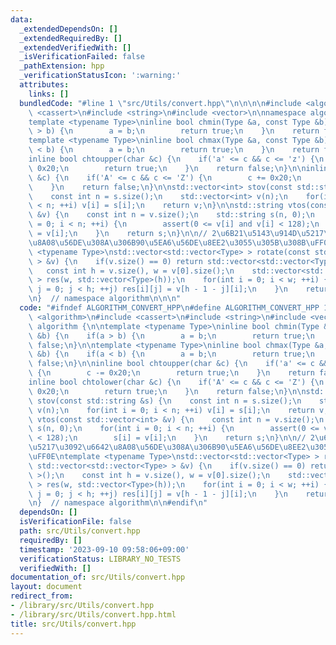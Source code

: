 ```yaml
---
data:
  _extendedDependsOn: []
  _extendedRequiredBy: []
  _extendedVerifiedWith: []
  _isVerificationFailed: false
  _pathExtension: hpp
  _verificationStatusIcon: ':warning:'
  attributes:
    links: []
  bundledCode: "#line 1 \"src/Utils/convert.hpp\"\n\n\n\n#include <algorithm>\n#include\
    \ <cassert>\n#include <string>\n#include <vector>\n\nnamespace algorithm {\n\n\
    template <typename Type>\ninline bool chmin(Type &a, const Type &b) {\n    if(a\
    \ > b) {\n        a = b;\n        return true;\n    }\n    return false;\n}\n\n\
    template <typename Type>\ninline bool chmax(Type &a, const Type &b) {\n    if(a\
    \ < b) {\n        a = b;\n        return true;\n    }\n    return false;\n}\n\n\
    inline bool chtoupper(char &c) {\n    if('a' <= c && c <= 'z') {\n        c -=\
    \ 0x20;\n        return true;\n    }\n    return false;\n}\n\ninline bool chtolower(char\
    \ &c) {\n    if('A' <= c && c <= 'Z') {\n        c += 0x20;\n        return true;\n\
    \    }\n    return false;\n}\n\nstd::vector<int> stov(const std::string &s) {\n\
    \    const int n = s.size();\n    std::vector<int> v(n);\n    for(int i = 0; i\
    \ < n; ++i) v[i] = s[i];\n    return v;\n}\n\nstd::string vtos(const std::vector<int>\
    \ &v) {\n    const int n = v.size();\n    std::string s(n, 0);\n    for(int i\
    \ = 0; i < n; ++i) {\n        assert(0 <= v[i] and v[i] < 128);\n        s[i]\
    \ = v[i];\n    }\n    return s;\n}\n\n// 2\u6B21\u5143\u914D\u5217\u3092\u6642\
    \u8A08\u56DE\u308A\u306B90\u5EA6\u56DE\u8EE2\u3055\u305B\u308B\uFF0E\ntemplate\
    \ <typename Type>\nstd::vector<std::vector<Type> > rotate(const std::vector<std::vector<Type>\
    \ > &v) {\n    if(v.size() == 0) return std::vector<std::vector<Type> >();\n \
    \   const int h = v.size(), w = v[0].size();\n    std::vector<std::vector<Type>\
    \ > res(w, std::vector<Type>(h));\n    for(int i = 0; i < w; ++i) {\n        for(int\
    \ j = 0; j < h; ++j) res[i][j] = v[h - 1 - j][i];\n    }\n    return res;\n}\n\
    \n}  // namespace algorithm\n\n\n"
  code: "#ifndef ALGORITHM_CONVERT_HPP\n#define ALGORITHM_CONVERT_HPP 1\n\n#include\
    \ <algorithm>\n#include <cassert>\n#include <string>\n#include <vector>\n\nnamespace\
    \ algorithm {\n\ntemplate <typename Type>\ninline bool chmin(Type &a, const Type\
    \ &b) {\n    if(a > b) {\n        a = b;\n        return true;\n    }\n    return\
    \ false;\n}\n\ntemplate <typename Type>\ninline bool chmax(Type &a, const Type\
    \ &b) {\n    if(a < b) {\n        a = b;\n        return true;\n    }\n    return\
    \ false;\n}\n\ninline bool chtoupper(char &c) {\n    if('a' <= c && c <= 'z')\
    \ {\n        c -= 0x20;\n        return true;\n    }\n    return false;\n}\n\n\
    inline bool chtolower(char &c) {\n    if('A' <= c && c <= 'Z') {\n        c +=\
    \ 0x20;\n        return true;\n    }\n    return false;\n}\n\nstd::vector<int>\
    \ stov(const std::string &s) {\n    const int n = s.size();\n    std::vector<int>\
    \ v(n);\n    for(int i = 0; i < n; ++i) v[i] = s[i];\n    return v;\n}\n\nstd::string\
    \ vtos(const std::vector<int> &v) {\n    const int n = v.size();\n    std::string\
    \ s(n, 0);\n    for(int i = 0; i < n; ++i) {\n        assert(0 <= v[i] and v[i]\
    \ < 128);\n        s[i] = v[i];\n    }\n    return s;\n}\n\n// 2\u6B21\u5143\u914D\
    \u5217\u3092\u6642\u8A08\u56DE\u308A\u306B90\u5EA6\u56DE\u8EE2\u3055\u305B\u308B\
    \uFF0E\ntemplate <typename Type>\nstd::vector<std::vector<Type> > rotate(const\
    \ std::vector<std::vector<Type> > &v) {\n    if(v.size() == 0) return std::vector<std::vector<Type>\
    \ >();\n    const int h = v.size(), w = v[0].size();\n    std::vector<std::vector<Type>\
    \ > res(w, std::vector<Type>(h));\n    for(int i = 0; i < w; ++i) {\n        for(int\
    \ j = 0; j < h; ++j) res[i][j] = v[h - 1 - j][i];\n    }\n    return res;\n}\n\
    \n}  // namespace algorithm\n\n#endif\n"
  dependsOn: []
  isVerificationFile: false
  path: src/Utils/convert.hpp
  requiredBy: []
  timestamp: '2023-09-10 09:58:06+09:00'
  verificationStatus: LIBRARY_NO_TESTS
  verifiedWith: []
documentation_of: src/Utils/convert.hpp
layout: document
redirect_from:
- /library/src/Utils/convert.hpp
- /library/src/Utils/convert.hpp.html
title: src/Utils/convert.hpp
---
```


